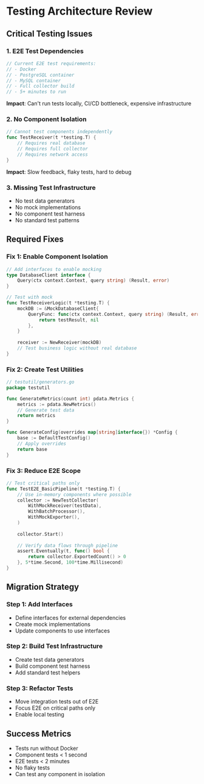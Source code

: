 # Testing Architecture Review

## Critical Testing Issues

### 1. E2E Test Dependencies
```go
// Current E2E test requirements:
// - Docker
// - PostgreSQL container
// - MySQL container  
// - Full collector build
// - 5+ minutes to run
```
**Impact**: Can't run tests locally, CI/CD bottleneck, expensive infrastructure

### 2. No Component Isolation
```go
// Cannot test components independently
func TestReceiver(t *testing.T) {
    // Requires real database
    // Requires full collector
    // Requires network access
}
```
**Impact**: Slow feedback, flaky tests, hard to debug

### 3. Missing Test Infrastructure
- No test data generators
- No mock implementations
- No component test harness
- No standard test patterns

## Required Fixes

### Fix 1: Enable Component Isolation
```go
// Add interfaces to enable mocking
type DatabaseClient interface {
    Query(ctx context.Context, query string) (Result, error)
}

// Test with mock
func TestReceiverLogic(t *testing.T) {
    mockDB := &MockDatabaseClient{
        QueryFunc: func(ctx context.Context, query string) (Result, error) {
            return testResult, nil
        },
    }
    
    receiver := NewReceiver(mockDB)
    // Test business logic without real database
}
```

### Fix 2: Create Test Utilities
```go
// testutil/generators.go
package testutil

func GenerateMetrics(count int) pdata.Metrics {
    metrics := pdata.NewMetrics()
    // Generate test data
    return metrics
}

func GenerateConfig(overrides map[string]interface{}) *Config {
    base := DefaultTestConfig()
    // Apply overrides
    return base
}
```

### Fix 3: Reduce E2E Scope
```go
// Test critical paths only
func TestE2E_BasicPipeline(t *testing.T) {
    // Use in-memory components where possible
    collector := NewTestCollector(
        WithMockReceiver(testData),
        WithBatchProcessor(),
        WithMockExporter(),
    )
    
    collector.Start()
    
    // Verify data flows through pipeline
    assert.Eventually(t, func() bool {
        return collector.ExportedCount() > 0
    }, 5*time.Second, 100*time.Millisecond)
}
```

## Migration Strategy

### Step 1: Add Interfaces
- Define interfaces for external dependencies
- Create mock implementations
- Update components to use interfaces

### Step 2: Build Test Infrastructure
- Create test data generators
- Build component test harness
- Add standard test helpers

### Step 3: Refactor Tests
- Move integration tests out of E2E
- Focus E2E on critical paths only
- Enable local testing

## Success Metrics
- Tests run without Docker
- Component tests < 1 second
- E2E tests < 2 minutes
- No flaky tests
- Can test any component in isolation